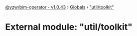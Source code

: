 [@yzw/bim-operator - v1.0.43](../README.md) › [Globals](../globals.md) › ["util/toolkit"](_util_toolkit_.md)

# External module: "util/toolkit"


